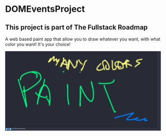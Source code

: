 # DOMEventsProject
<h2>This project is part of The Fullstack Roadmap</h2>

<p> A web based paint app that allow you to draw whatever you want, with what color you want! It's your choice!</p>
<img src="DOMEventsProject-screenshot.png">
